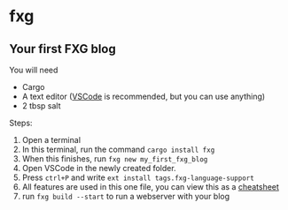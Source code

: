 # fxg

## Your first FXG blog

You will need

- Cargo
- A text editor ([VSCode](https://code.visualstudio.com/) is recommended, but you can use anything)
- 2 tbsp salt

Steps:

1. Open a terminal
2. In this terminal, run the command `cargo install fxg`
3. When this finishes, run `fxg new my_first_fxg_blog`
4. Open VSCode in the newly created folder.
5. Press `ctrl+P` and write `ext install tags.fxg-language-support`
6. All features are used in this one file, you can view this as a [cheatsheet](https://gist.github.com/zTags/ba3f4ef67a1593f1b71fa33edcebaa2e)
7. run `fxg build --start` to run a webserver with your blog
